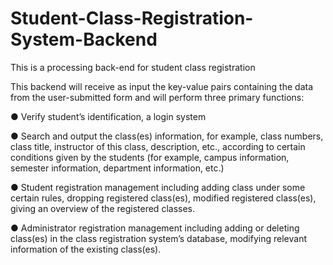 # Student-Class-Registration-System-Backend

This is a processing back-end for student class registration

This backend will receive as input the key-value pairs
containing the data from the user-submitted form and will perform three primary functions:

● Verify student’s identification, a login system

● Search and output the class(es) information, for example, class numbers, class title,
instructor of this class, description, etc., according to certain conditions given by the
students (for example, campus information, semester information, department information,
etc.)

● Student registration management including adding class under some certain rules,
dropping registered class(es), modified registered class(es), giving an overview of the
registered classes.

● Administrator registration management including adding or deleting class(es) in the class
registration system’s database, modifying relevant information of the existing class(es).

